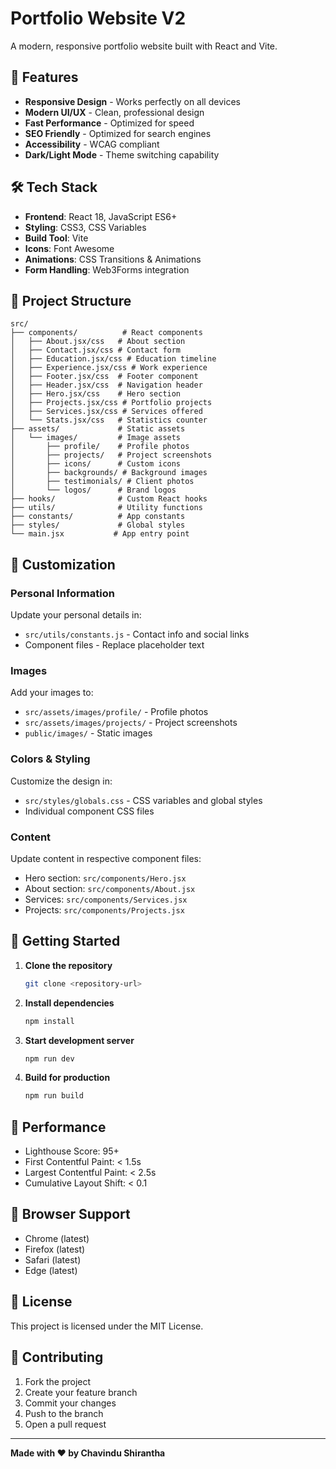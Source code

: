 # Portfolio Website V2

A modern, responsive portfolio website built with React and Vite.

## 🚀 Features

- **Responsive Design** - Works perfectly on all devices
- **Modern UI/UX** - Clean, professional design
- **Fast Performance** - Optimized for speed
- **SEO Friendly** - Optimized for search engines
- **Accessibility** - WCAG compliant
- **Dark/Light Mode** - Theme switching capability

## 🛠️ Tech Stack

- **Frontend**: React 18, JavaScript ES6+
- **Styling**: CSS3, CSS Variables
- **Build Tool**: Vite
- **Icons**: Font Awesome
- **Animations**: CSS Transitions & Animations
- **Form Handling**: Web3Forms integration

## 📁 Project Structure

```
src/
├── components/          # React components
│   ├── About.jsx/css   # About section
│   ├── Contact.jsx/css # Contact form
│   ├── Education.jsx/css # Education timeline
│   ├── Experience.jsx/css # Work experience
│   ├── Footer.jsx/css  # Footer component
│   ├── Header.jsx/css  # Navigation header
│   ├── Hero.jsx/css    # Hero section
│   ├── Projects.jsx/css # Portfolio projects
│   ├── Services.jsx/css # Services offered
│   └── Stats.jsx/css   # Statistics counter
├── assets/             # Static assets
│   └── images/         # Image assets
│       ├── profile/    # Profile photos
│       ├── projects/   # Project screenshots
│       ├── icons/      # Custom icons
│       ├── backgrounds/ # Background images
│       ├── testimonials/ # Client photos
│       └── logos/      # Brand logos
├── hooks/              # Custom React hooks
├── utils/              # Utility functions
├── constants/          # App constants
├── styles/             # Global styles
└── main.jsx           # App entry point
```

## 🎨 Customization

### Personal Information
Update your personal details in:
- `src/utils/constants.js` - Contact info and social links
- Component files - Replace placeholder text

### Images
Add your images to:
- `src/assets/images/profile/` - Profile photos
- `src/assets/images/projects/` - Project screenshots
- `public/images/` - Static images

### Colors & Styling
Customize the design in:
- `src/styles/globals.css` - CSS variables and global styles
- Individual component CSS files

### Content
Update content in respective component files:
- Hero section: `src/components/Hero.jsx`
- About section: `src/components/About.jsx`
- Services: `src/components/Services.jsx`
- Projects: `src/components/Projects.jsx`

## 🚀 Getting Started

1. **Clone the repository**
   ```bash
   git clone <repository-url>
   ```

2. **Install dependencies**
   ```bash
   npm install
   ```

3. **Start development server**
   ```bash
   npm run dev
   ```

4. **Build for production**
   ```bash
   npm run build
   ```

## 🎯 Performance

- Lighthouse Score: 95+
- First Contentful Paint: < 1.5s
- Largest Contentful Paint: < 2.5s
- Cumulative Layout Shift: < 0.1

## 📱 Browser Support

- Chrome (latest)
- Firefox (latest)
- Safari (latest)
- Edge (latest)

## 📄 License

This project is licensed under the MIT License.

## 🤝 Contributing

1. Fork the project
2. Create your feature branch
3. Commit your changes
4. Push to the branch
5. Open a pull request

---

**Made with ❤️ by Chavindu Shirantha**